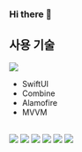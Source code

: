 ### Hi there 👋

## 사용 기술
<a href="https://developer.apple.com/swift/" target="_blank"><img src="https://img.shields.io/badge/Swift-F05138?style=for-the-badge&logo=Swift&logoColor=fff"/></a>
<br>
 - SwiftUI
 - Combine
 - Alamofire
 - MVVM
 <br>
<a href="#" target="_blank"><img src="https://img.shields.io/badge/PHP-777BB4?style=for-the-badge&logo=PHP&logoColor=fff"/></a>
<a href="#" target="_blank"><img src="https://img.shields.io/badge/MySQL-4479A1?style=for-the-badge&logo=MySQL&logoColor=fff"/></a>
<a href="#" target="_blank"><img src="https://img.shields.io/badge/Python-3776AB?style=for-the-badge&logo=Python&logoColor=fff"/></a>
<a href="#" target="_blank"><img src="https://img.shields.io/badge/HTML5-E34F26?style=for-the-badge&logo=HTML5&logoColor=fff"/></a>
<a href="#" target="_blank"><img src="https://img.shields.io/badge/CSS-1572B6?style=for-the-badge&logo=CSS3&logoColor=fff"/></a>
<a href="#" target="_blank"><img src="https://img.shields.io/badge/Javascript-F7DF1E?style=for-the-badge&logo=Javascript&logoColor=fff"/></a>
<!--
**dayever/dayever** is a ✨ _special_ ✨ repository because its `README.md` (this file) appears on your GitHub profile.

Here are some ideas to get you started:

- 🔭 I’m currently working on ...
- 🌱 I’m currently learning ...
- 👯 I’m looking to collaborate on ...
- 🤔 I’m looking for help with ...
- 💬 Ask me about ...
- 📫 How to reach me: ...
- 😄 Pronouns: ...
- ⚡ Fun fact: ...
-->
